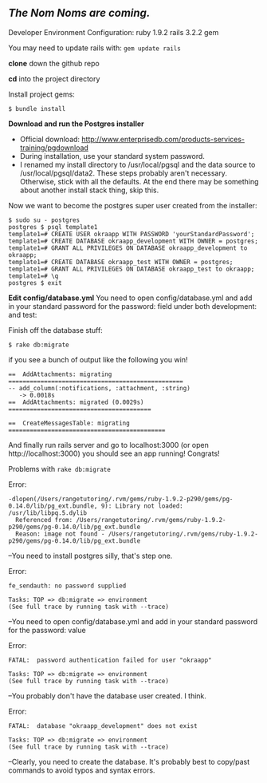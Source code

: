 _The Nom Noms are coming._
------------------------------

Developer Environment Configuration:
    ruby 1.9.2
    rails 3.2.2
    gem


You may need to update rails with: `gem update rails`

**clone** down the github repo

**cd** into the project directory

Install project gems:

    $ bundle install

**Download and run the Postgres installer**
- Official download: http://www.enterprisedb.com/products-services-training/pgdownload
- During installation, use your standard system password. 
- I renamed my install directory to /usr/local/pgsql and the data source to /usr/local/pgsql/data2. These steps probably aren't necessary. Otherwise, stick with all the defaults. At the end there may be something about another install stack thing, skip this.

Now we want to become the postgres super user created from the installer:

    $ sudo su - postgres
    postgres $ psql template1
    template1=# CREATE USER okraapp WITH PASSWORD 'yourStandardPassword';
    template1=# CREATE DATABASE okraapp_development WITH OWNER = postgres;
    template1=# GRANT ALL PRIVILEGES ON DATABASE okraapp_development to okraapp;
    template1=# CREATE DATABASE okraapp_test WITH OWNER = postgres;
    template1=# GRANT ALL PRIVILEGES ON DATABASE okraapp_test to okraapp;
    template1=# \q
    postgres $ exit

**Edit config/database.yml**
You need to open config/database.yml and add in your standard password for the password: field under both development: and test:

Finish off the database stuff:

    $ rake db:migrate

if you see a bunch of output like the following you win!

    ==  AddAttachments: migrating =================================================
    -- add_column(:notifications, :attachment, :string)
       -> 0.0018s
    ==  AddAttachments: migrated (0.0029s) ========================================
    
    ==  CreateMessagesTable: migrating ============================================

And finally run rails server and go to localhost:3000 (or open http://localhost:3000) you should see an app running! Congrats!

Problems with `rake db:migrate`

Error:

    -dlopen(/Users/rangetutoring/.rvm/gems/ruby-1.9.2-p290/gems/pg-0.14.0/lib/pg_ext.bundle, 9): Library not loaded: /usr/lib/libpq.5.dylib
      Referenced from: /Users/rangetutoring/.rvm/gems/ruby-1.9.2-p290/gems/pg-0.14.0/lib/pg_ext.bundle
      Reason: image not found - /Users/rangetutoring/.rvm/gems/ruby-1.9.2-p290/gems/pg-0.14.0/lib/pg_ext.bundle

–You need to install postgres silly, that's step one.

Error:

    fe_sendauth: no password supplied
    
    Tasks: TOP => db:migrate => environment
    (See full trace by running task with --trace)

–You need to open config/database.yml and add in your standard password for the password: value

Error:

    FATAL:  password authentication failed for user "okraapp"
    
    Tasks: TOP => db:migrate => environment
    (See full trace by running task with --trace)

–You probably don't have the database user created. I think.

Error:

    FATAL:  database "okraapp_development" does not exist
    
    Tasks: TOP => db:migrate => environment
    (See full trace by running task with --trace)

–Clearly, you need to create the database. It's probably best to copy/past commands to avoid typos and syntax errors.